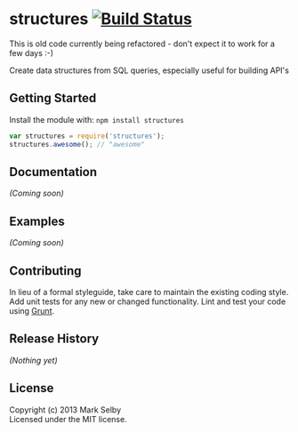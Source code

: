 # structures [![Build Status](https://secure.travis-ci.org/mark.selby/structures.png?branch=master)](http://travis-ci.org/mark.selby/structures)

This is old code currently being refactored - don't expect it to work for a few days :-)

Create data structures from SQL queries, especially useful for building API's

## Getting Started
Install the module with: `npm install structures`

```javascript
var structures = require('structures');
structures.awesome(); // "awesome"
```

## Documentation
_(Coming soon)_

## Examples
_(Coming soon)_

## Contributing
In lieu of a formal styleguide, take care to maintain the existing coding style. Add unit tests for any new or changed functionality. Lint and test your code using [Grunt](http://gruntjs.com/).

## Release History
_(Nothing yet)_

## License
Copyright (c) 2013 Mark Selby  
Licensed under the MIT license.
